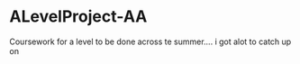 # ALevelProject-AA
Coursework for a level to be done across te summer.... i got alot to catch up on

